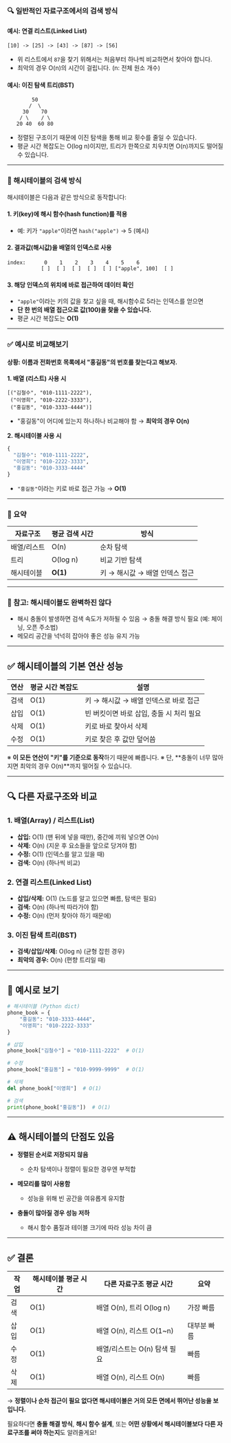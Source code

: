 
### 🔍 일반적인 자료구조에서의 검색 방식

#### 예시: 연결 리스트(Linked List)

```plaintext
[10] -> [25] -> [43] -> [87] -> [56]
```

* 위 리스트에서 `87`을 찾기 위해서는 처음부터 하나씩 비교하면서 찾아야 합니다.
* 최악의 경우 O(n)의 시간이 걸립니다. (n: 전체 원소 개수)

#### 예시: 이진 탐색 트리(BST)

```
        50
       /  \
     30    70
    / \    / \
   20 40  60 80
```

* 정렬된 구조이기 때문에 이진 탐색을 통해 비교 횟수를 줄일 수 있습니다.
* 평균 시간 복잡도는 O(log n)이지만, 트리가 한쪽으로 치우치면 O(n)까지도 떨어질 수 있습니다.

---

### 🚀 해시테이블의 검색 방식

해시테이블은 다음과 같은 방식으로 동작합니다:

#### 1. 키(key)에 해시 함수(hash function)를 적용

* 예: 키가 `"apple"`이라면 `hash("apple")` → 5 (예시)

#### 2. 결과값(해시값)을 배열의 인덱스로 사용

```plaintext
index:      0    1    2    3    4    5    6
           [ ]  [ ]  [ ]  [ ]  [ ] ["apple", 100]  [ ]
```

#### 3. 해당 인덱스의 위치에 바로 접근하여 데이터 확인

* `"apple"`이라는 키의 값을 찾고 싶을 때, 해시함수로 5라는 인덱스를 얻으면
* **단 한 번의 배열 접근으로 값(100)을 찾을 수 있습니다.**
* 평균 시간 복잡도는 **O(1)**

---

### ✅ 예시로 비교해보기

#### 상황: 이름과 전화번호 목록에서 "홍길동"의 번호를 찾는다고 해보자.

**1. 배열 (리스트) 사용 시**

```plaintext
[("김철수", "010-1111-2222"),
 ("이영희", "010-2222-3333"),
 ("홍길동", "010-3333-4444")]
```

* "홍길동"이 어디에 있는지 하나하나 비교해야 함 → **최악의 경우 O(n)**

**2. 해시테이블 사용 시**

```python
{
  "김철수": "010-1111-2222",
  "이영희": "010-2222-3333",
  "홍길동": "010-3333-4444"
}
```

* `"홍길동"`이라는 키로 바로 접근 가능 → **O(1)**

---

### 📌 요약

| 자료구조   | 평균 검색 시간 | 방식                  |
| ------ | -------- | ------------------- |
| 배열/리스트 | O(n)     | 순차 탐색               |
| 트리     | O(log n) | 비교 기반 탐색            |
| 해시테이블  | **O(1)** | 키 → 해시값 → 배열 인덱스 접근 |

---

### 🔧 참고: 해시테이블도 완벽하진 않다

* 해시 충돌이 발생하면 검색 속도가 저하될 수 있음 → 충돌 해결 방식 필요 (예: 체이닝, 오픈 주소법)
* 메모리 공간을 넉넉히 잡아야 좋은 성능 유지 가능

---

## ✅ 해시테이블의 기본 연산 성능

| 연산 | 평균 시간 복잡도 | 설명                       |
| -- | --------- | ------------------------ |
| 검색 | O(1)      | 키 → 해시값 → 배열 인덱스로 바로 접근  |
| 삽입 | O(1)      | 빈 버킷이면 바로 삽입, 충돌 시 처리 필요 |
| 삭제 | O(1)      | 키로 바로 찾아서 삭제             |
| 수정 | O(1)      | 키로 찾은 후 값만 덮어씀           |

※ **이 모든 연산이 "키"를 기준으로 동작**하기 때문에 빠릅니다.
※ 단, \*\*충돌이 너무 많아지면 최악의 경우 O(n)\*\*까지 떨어질 수 있습니다.

---

## 🔍 다른 자료구조와 비교

### 1. **배열(Array) / 리스트(List)**

* **삽입:** O(1) (맨 뒤에 넣을 때만), 중간에 끼워 넣으면 O(n)
* **삭제:** O(n) (지운 후 요소들을 앞으로 당겨야 함)
* **수정:** O(1) (인덱스를 알고 있을 때)
* **검색:** O(n) (하나씩 비교)

### 2. **연결 리스트(Linked List)**

* **삽입/삭제:** O(1) (노드를 알고 있으면 빠름, 탐색은 필요)
* **검색:** O(n) (하나씩 따라가야 함)
* **수정:** O(n) (먼저 찾아야 하기 때문에)

### 3. **이진 탐색 트리(BST)**

* **검색/삽입/삭제:** O(log n) (균형 잡힌 경우)
* **최악의 경우:** O(n) (편향 트리일 때)

---

## 🧠 예시로 보기

```python
# 해시테이블 (Python dict)
phone_book = {
    "홍길동": "010-3333-4444",
    "이영희": "010-2222-3333"
}

# 삽입
phone_book["김철수"] = "010-1111-2222"  # O(1)

# 수정
phone_book["홍길동"] = "010-9999-9999"  # O(1)

# 삭제
del phone_book["이영희"]  # O(1)

# 검색
print(phone_book["홍길동"])  # O(1)
```

---

## ⚠️ 해시테이블의 단점도 있음

* **정렬된 순서로 저장되지 않음**

  * 순차 탐색이나 정렬이 필요한 경우엔 부적합
* **메모리를 많이 사용함**

  * 성능을 위해 빈 공간을 여유롭게 유지함
* **충돌이 많아질 경우 성능 저하**

  * 해시 함수 품질과 테이블 크기에 따라 성능 차이 큼

---

## ✅ 결론

| 작업 | 해시테이블 평균 시간 | 다른 자료구조 평균 시간        | 요약     |
| -- | ----------- | -------------------- | ------ |
| 검색 | O(1)        | 배열 O(n), 트리 O(log n) | 가장 빠름  |
| 삽입 | O(1)        | 배열 O(n), 리스트 O(1\~n) | 대부분 빠름 |
| 수정 | O(1)        | 배열/리스트는 O(n) 탐색 필요   | 빠름     |
| 삭제 | O(1)        | 배열 O(n), 리스트 O(n)    | 빠름     |

→ **정렬이나 순차 접근이 필요 없다면 해시테이블은 거의 모든 면에서 뛰어난 성능을 보입니다.**

필요하다면 **충돌 해결 방식**, **해시 함수 설계**, 또는 **어떤 상황에서 해시테이블보다 다른 자료구조를 써야 하는지**도 알려줄게요!

